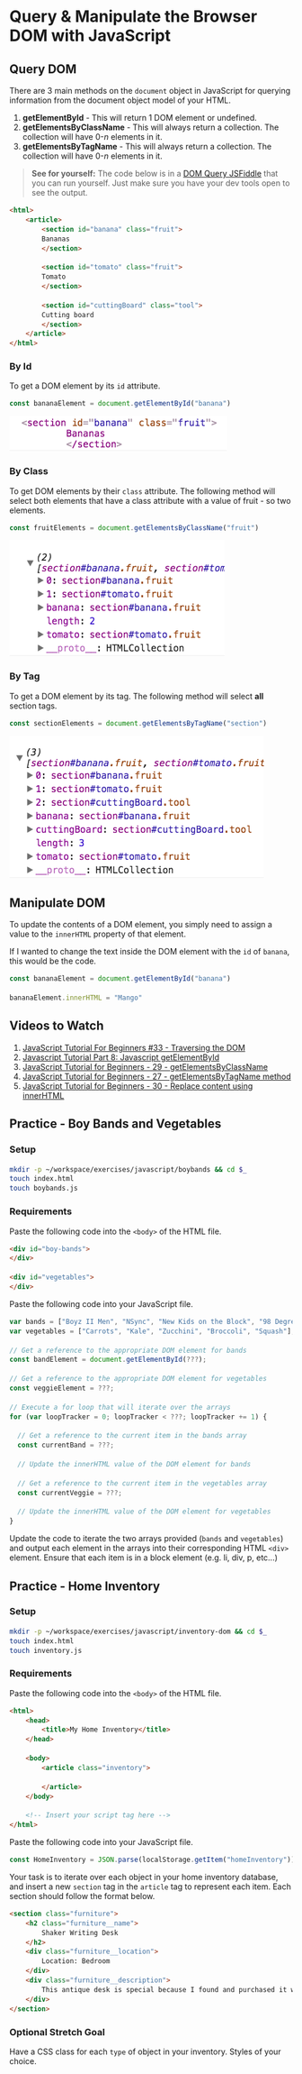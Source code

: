 # Query & Manipulate the Browser DOM with JavaScript

## Query DOM

There are 3 main methods on the `document` object in JavaScript for querying information from the document object model of your HTML.

1. **getElementById** - This will return 1 DOM element or undefined.
1. **getElementsByClassName** - This will always return a collection. The collection will have 0-_n_ elements in it. 
1. **getElementsByTagName** - This will always return a collection. The collection will have 0-_n_ elements in it.

> **See for yourself:** The code below is in a [DOM Query JSFiddle](https://jsfiddle.net/chortlehoort/m3twofe2/) that you can run yourself. Just make sure you have your dev tools open to see the output.

```html
<html>
    <article>
        <section id="banana" class="fruit">
        Bananas
        </section>

        <section id="tomato" class="fruit">
        Tomato
        </section>

        <section id="cuttingBoard" class="tool">
        Cutting board
        </section>
    </article>
</html>
```

### By Id

To get a DOM element by its `id` attribute.

```js
const bananaElement = document.getElementById("banana")
```

![](./images/getElementById.png)

### By Class

To get DOM elements by their `class` attribute. The following method will select both elements that have a class attribute with a value of fruit - so two elements.

```js
const fruitElements = document.getElementsByClassName("fruit")
```

![](./images/getElementsByClassName.png)

### By Tag

To get a DOM element by its tag. The following method will select **all** section tags.

```js
const sectionElements = document.getElementsByTagName("section")
```

![](./images/getElementsByTagName.png)

## Manipulate DOM

To update the contents of a DOM element, you simply need to assign a value to the `innerHTML` property of that element.

If I wanted to change the text inside the DOM element with the `id` of `banana`, this would be the code.

```js
const bananaElement = document.getElementById("banana")

bananaElement.innerHTML = "Mango"
```

## Videos to Watch

1. [JavaScript Tutorial For Beginners #33 - Traversing the DOM](https://www.youtube.com/watch?v=SowaJlX1uKA)
1. [Javascript Tutorial Part 8: Javascript getElementById](https://www.youtube.com/watch?v=Rk3bekL3TLc)
1. [JavaScript Tutorial for Beginners - 29 - getElementsByClassName](https://www.youtube.com/watch?v=ChLd2yFp-lA)
1. [JavaScript Tutorial for Beginners - 27 - getElementsByTagName method](https://www.youtube.com/watch?v=SwMgOMfelC8)
1. [JavaScript Tutorial for Beginners - 30 - Replace content using innerHTML](https://www.youtube.com/watch?v=dlaYyZ6vW48)

## Practice - Boy Bands and Vegetables

### Setup

```bash
mkdir -p ~/workspace/exercises/javascript/boybands && cd $_
touch index.html
touch boybands.js
```

### Requirements

Paste the following code into the `<body>` of the HTML file.

```html
<div id="boy-bands">
</div>

<div id="vegetables">
</div>
```

Paste the following code into your JavaScript file.

```js
var bands = ["Boyz II Men", "NSync", "New Kids on the Block", "98 Degrees", "One Direction"];
var vegetables = ["Carrots", "Kale", "Zucchini", "Broccoli", "Squash"];

// Get a reference to the appropriate DOM element for bands
const bandElement = document.getElementById(???);

// Get a reference to the appropriate DOM element for vegetables
const veggieElement = ???;

// Execute a for loop that will iterate over the arrays
for (var loopTracker = 0; loopTracker < ???; loopTracker += 1) {

  // Get a reference to the current item in the bands array
  const currentBand = ???;

  // Update the innerHTML value of the DOM element for bands

  // Get a reference to the current item in the vegetables array
  const currentVeggie = ???;

  // Update the innerHTML value of the DOM element for vegetables
}
```

Update the code to iterate the two arrays provided (`bands` and `vegetables`) and output each element in the arrays into their corresponding HTML `<div>` element. Ensure that each item is in a block element (e.g. li, div, p, etc...)

## Practice - Home Inventory

### Setup

```bash
mkdir -p ~/workspace/exercises/javascript/inventory-dom && cd $_
touch index.html
touch inventory.js
```

### Requirements

Paste the following code into the `<body>` of the HTML file.

```html
<html>
    <head>
        <title>My Home Inventory</title>
    </head>

    <body>
        <article class="inventory">

        </article>
    </body>

    <!-- Insert your script tag here -->
</html>
```

Paste the following code into your JavaScript file.

```js
const HomeInventory = JSON.parse(localStorage.getItem("homeInventory"))
```

Your task is to iterate over each object in your home inventory database, and insert a new `section` tag in the `article` tag to represent each item. Each section should follow the format below.

```html
<section class="furniture">
    <h2 class="furniture__name">
        Shaker Writing Desk
    </h2>
    <div class="furniture__location">
        Location: Bedroom
    </div>
    <div class="furniture__description">
        This antique desk is special because I found and purchased it with my wife at an Ohio Amish auction.
    </div>
</section>
```

### Optional Stretch Goal

Have a CSS class for each `type` of object in your inventory. Styles of your choice.
